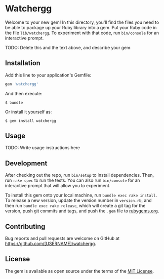 # Watchergg

Welcome to your new gem! In this directory, you'll find the files you need to be able to package up your Ruby library into a gem. Put your Ruby code in the file `lib/watchergg`. To experiment with that code, run `bin/console` for an interactive prompt.

TODO: Delete this and the text above, and describe your gem

## Installation

Add this line to your application's Gemfile:

```ruby
gem 'watchergg'
```

And then execute:

    $ bundle

Or install it yourself as:

    $ gem install watchergg

## Usage

TODO: Write usage instructions here

## Development

After checking out the repo, run `bin/setup` to install dependencies. Then, run `rake spec` to run the tests. You can also run `bin/console` for an interactive prompt that will allow you to experiment.

To install this gem onto your local machine, run `bundle exec rake install`. To release a new version, update the version number in `version.rb`, and then run `bundle exec rake release`, which will create a git tag for the version, push git commits and tags, and push the `.gem` file to [rubygems.org](https://rubygems.org).

## Contributing

Bug reports and pull requests are welcome on GitHub at https://github.com/[USERNAME]/watchergg.


## License

The gem is available as open source under the terms of the [MIT License](http://opensource.org/licenses/MIT).

